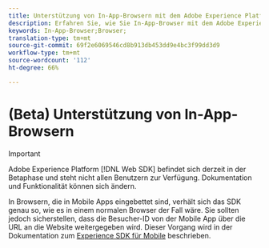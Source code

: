 ```yaml
---
title: Unterstützung von In-App-Browsern mit dem Adobe Experience Platform Web SDK
description: Erfahren Sie, wie Sie In-App-Browser mit dem Adobe Experience Platform Web SDK unterstützen.
keywords: In-App-Browser;Browser;
translation-type: tm+mt
source-git-commit: 69f2e6069546cd8b913db453dd9e4bc3f99dd3d9
workflow-type: tm+mt
source-wordcount: '112'
ht-degree: 66%

---
```



# (Beta) Unterstützung von In-App-Browsern

>[!IMPORTANT]
>
>Adobe Experience Platform [!DNL Web SDK] befindet sich derzeit in der Betaphase und steht nicht allen Benutzern zur Verfügung. Dokumentation und Funktionalität können sich ändern.

In Browsern, die in Mobile Apps eingebettet sind, verhält sich das SDK genau so, wie es in einem normalen Browser der Fall wäre. Sie sollten jedoch sicherstellen, dass die Besucher-ID von der Mobile App über die URL an die Website weitergegeben wird. Dieser Vorgang wird in der Dokumentation zum [Experience SDK für Mobile](https://docs.adobe.com/content/help/de-DE/mobile-services/ios/sdk-reference-ios/hybrid-app.html) beschrieben.
